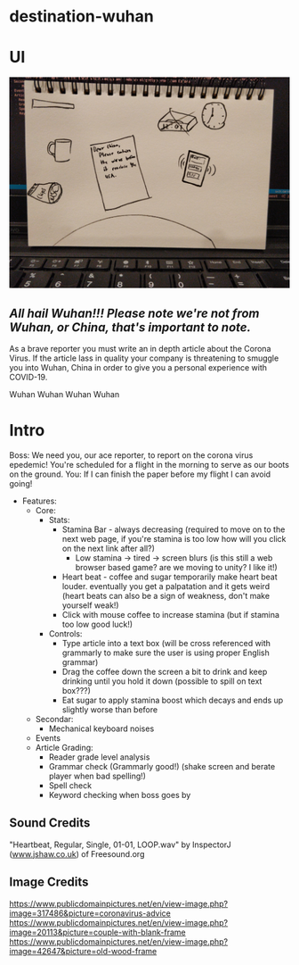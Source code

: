 # destination-wuhan

# UI
![sketch](github-assets/ui-sketch.jpg)

## _All hail Wuhan!!! Please note we're not from Wuhan, or China, that's important to note._

As a brave reporter you must write an in depth article about the Corona Virus. If the article lass in quality your company is threatening to smuggle you into Wuhan, China in order to give you a personal experience with COVID-19.

Wuhan Wuhan Wuhan Wuhan


# Intro
Boss: We need you, our ace reporter, to report on the corona virus epedemic! You're scheduled for a flight in the morning to serve as our boots on the ground.
You: If I can finish the paper before my flight I can avoid going! 


- Features:
    - Core:
        - Stats:
            - Stamina Bar - always decreasing (required to move on to the next web page, if you're stamina is too low how will you click on the next link after all?)
              - Low stamina -> tired -> screen blurs (is this still a web browser based game? are we moving to unity? I like it!)
            - Heart beat - coffee and sugar temporarily make heart beat louder. eventually you get a palpatation and it gets weird (heart beats can also be a sign of weakness, don't make yourself weak!)
            - Click with mouse coffee to increase stamina (but if stamina too low good luck!)
        - Controls:
          - Type article into a text box (will be cross referenced with grammarly to make sure the user is using proper English grammar)
          - Drag the coffee down the screen a bit to drink and keep drinking until you hold it down (possible to spill on text box???)
          - Eat sugar to apply stamina boost which decays and ends up slightly worse than before
    - Secondar:
        - Mechanical keyboard noises
    - Events
    - Article Grading:
      - Reader grade level analysis
      - Grammar check (Grammarly good!) (shake screen and berate player when bad spelling!)
      - Spell check
      - Keyword checking when boss goes by

## Sound Credits

"Heartbeat, Regular, Single, 01-01, LOOP.wav" by InspectorJ (www.jshaw.co.uk) of Freesound.org

## Image Credits

https://www.publicdomainpictures.net/en/view-image.php?image=317486&picture=coronavirus-advice
https://www.publicdomainpictures.net/en/view-image.php?image=20113&picture=couple-with-blank-frame
https://www.publicdomainpictures.net/en/view-image.php?image=42647&picture=old-wood-frame